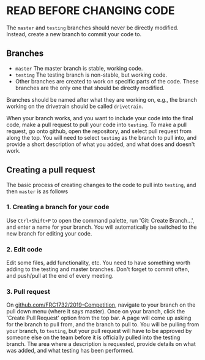 # READ BEFORE CHANGING CODE

The `master` and `testing` branches should never be directly modified. Instead, create a new branch to commit your code to.

## Branches

* `master` The master branch is stable, working code.
* `testing` The testing branch is non-stable, but working code.
* Other branches are created to work on specific parts of the code. These branches are the only one that should be directly modified.

Branches should be named after what they are working on, e.g., the branch working on the drivetrain should be called `drivetrain`.

When your branch works, and you want to include your code into the final code, make a pull request to pull your code into `testing`. To make a pull request, go onto github, open the repository, and select pull request from along the top. You will need to select `testing` as the branch to pull into, and provide a short description of what you added, and what does and doesn't work. 


## Creating a pull request

The basic process of creating changes to the code to pull into `testing`, and then `master` is as follows

### 1. Creating a branch for your code

Use `Ctrl+Shift+P` to open the command palette, run 'Git: Create Branch...', and enter a name for your branch. You will automatically
be switched to the new branch for editing your code.

### 2. Edit code

Edit some files, add functionality, etc. You need to have something worth adding to the testing and master branches. Don't forget to commit often, and push/pull at the end of every meeting.

### 3. Pull request

On [github.com/FRC1732/2019-Competition](https://github.com/FRC1732/2019-Competition), navigate to your branch on the pull down menu (where it says master). Once on your branch, click the 'Create Pull Request' option from the top bar. A page will come up asking for the branch to pull from, and the branch to pull to. You will be pulling from your branch, to `testing`, but your pull request will have to be approved by someone else on the team before it is officially pulled into the testing branch. The area where a description is requested, provide details on what was added, and what testing has been performed.
